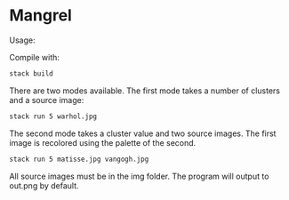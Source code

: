 # Mangrel

Usage:

Compile with:
```bash
stack build
```

There are two modes available.
The first mode takes a number of clusters and a source image:

```bash
stack run 5 warhol.jpg
```

The second mode takes a cluster value and two source images.
The first image is recolored using the palette of the second.

```bash
stack run 5 matisse.jpg vangogh.jpg
```

All source images must be in the img folder.
The program will output to out.png by default.
